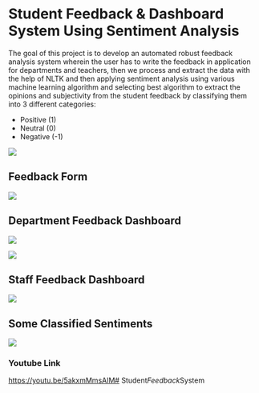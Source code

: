 
# Student Feedback & Dashboard System Using Sentiment Analysis

The goal of this project is to develop an automated robust feedback analysis system wherein the user has to write the feedback in application for departments and teachers, then we process and extract the data with the help of NLTK and then applying sentiment analysis using various machine learning algorithm and selecting best algorithm to extract the opinions and subjectivity from the student feedback by classifying them into 3 different categories:

- Positive (1)
- Neutral (0)
- Negative (-1)

![](static/StudentScrn1.png)

## Feedback Form
![](static/StudentScrn2.png)

## Department Feedback Dashboard
![](static/StudentScrn3.png)

![](static/StudentScrn4.png)

## Staff Feedback Dashboard
![](static/StudentScrn15.png)

## Some Classified Sentiments
![](static/StudentScrn16.png)

### Youtube Link
https://youtu.be/5akxmMmsAIM#   S t u d e n t _ F e e d b a c k _ S y s t e m  
 